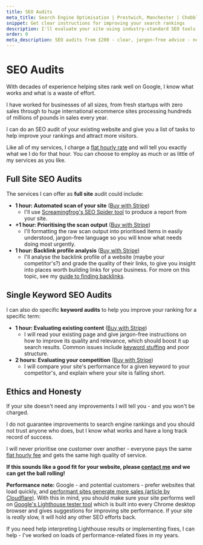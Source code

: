 ```yaml
---
title: SEO Audits
meta_title: Search Engine Optimisation | Prestwich, Manchester | Chobble
snippet: Get clear instructions for improving your search rankings
description: I'll evaluate your site using industry-standard SEO tools to give you clear instructions for improving your ranking in search engines.
order: 0
meta_description: SEO audits from £200 - clear, jargon-free advice - no false promises - 20+ years helping sites rank - Manchester web developer
---
```


# SEO Audits

With decades of experience helping sites rank well on Google, I know what works and what is a waste of effort.

I have worked for businesses of all sizes, from fresh startups with zero sales through to huge international ecommerce sites processing hundreds of millions of pounds in sales every year.

I can do an SEO audit of your existing website and give you a list of tasks to help improve your rankings and attract more visitors.

Like all of my services, I charge a [flat hourly rate](/prices/) and will tell you exactly what we I do for that hour. You can choose to employ as much or as little of my services as you like.

## Full Site SEO Audits

The services I can offer as **full site** audit could include:

- **1 hour: Automated scan of your site** ([Buy with Stripe](https://buy.stripe.com/bIYfZxd3i4OUd8caEG))
  - I'll use [Screamingfrog's SEO Spider tool](https://www.screamingfrog.co.uk/seo-spider/) to produce a report from your site.
- **+1 hour: Prioritising the scan output** ([Buy with Stripe](https://buy.stripe.com/7sI8x50gw5SYecg9AD))
  - I'll formatting the raw scan output into prioritised items in easily understood, jargon-free language so you will know what needs doing most urgently.
- **1 hour: Backlink profile analysis** ([Buy with Stripe](https://buy.stripe.com/7sI4gPfbqdlq2tyaEI))
  - I'll analyse the backlink profile of a website (maybe your competitor's?) and grade the quality of their links, to give you insight into places worth building links for your business. For more on this topic, see my [guide to finding backlinks](/guides/backlinks/).

## Single Keyword SEO Audits

I can also do specific **keyword audits** to help you improve your ranking for a specific term:

- **1 hour: Evaluating existing content** ([Buy with Stripe](https://buy.stripe.com/cN25kTgfugxCb044gl))
  - I will read your existing page and give jargon-free instructions on how to improve its quality and relevance, which should boost it up search results. Common issues include [keyword stuffing](/guides/keywords-and-keyword-stuffing/) and poor structure.
- **2 hours: Evaluating your competition** ([Buy with Stripe](https://buy.stripe.com/00g8x56EUa9e3xCcMS))
  - I will compare your site's performance for a given keyword to your competitor's, and explain where your site is falling short.

## Ethics and Honesty

If your site doesn't need any improvements I will tell you - and you won't be charged.

I do not guarantee improvements to search engine rankings and you should not trust anyone who does, but I know what works and have a long track record of success.

I will never prioritise one customer over another - everyone pays the same [flat hourly fee](/prices/) and gets the same high quality of service.

**If this sounds like a good fit for your website, please [contact me](/contact/) and we can get the ball rolling!**

<div class="card margins" markdown>

**Performance note:** Google - and potential customers - prefer websites that load quickly, and [performant sites generate more sales (article by Cloudflare)](https://www.cloudflare.com/learning/performance/more/website-performance-conversion-rates/). With this in mind, you should make sure your site performs well on [Google's Lighthouse tester tool](https://developer.chrome.com/docs/lighthouse/overview#devtools) which is built into every Chrome desktop browser and gives suggestions for improving site performance. If your site is _really_ slow, it will hold any other SEO efforts back.

If you need help interpreting Lighthouse results or implementing fixes, I can help - I've worked on loads of performance-related fixes in my years.

</div>
